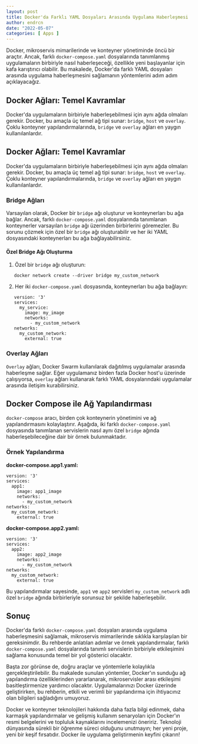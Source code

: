 ```yaml
---
layout: post
title: Docker'da Farklı YAML Dosyaları Arasında Uygulama Haberleşmesi
author: endrcn
date: "2022-05-07"
categories: [ Apps ]
---
```


Docker, mikroservis mimarilerinde ve konteyner yönetiminde öncü bir araçtır. Ancak, farklı `docker-compose.yaml` dosyalarında tanımlanmış uygulamaların birbiriyle nasıl haberleşeceği, özellikle yeni başlayanlar için kafa karıştırıcı olabilir. Bu makalede, Docker'da farklı YAML dosyaları arasında uygulama haberleşmesini sağlamanın yöntemlerini adım adım açıklayacağız.


## Docker Ağları: Temel Kavramlar

Docker'da uygulamaların birbiriyle haberleşebilmesi için aynı ağda olmaları gerekir. Docker, bu amaçla üç temel ağ tipi sunar: `bridge`, `host` ve `overlay`. Çoklu konteyner yapılandırmalarında, `bridge` ve `overlay` ağları en yaygın kullanılanlardır.

## Docker Ağları: Temel Kavramlar

Docker'da uygulamaların birbiriyle haberleşebilmesi için aynı ağda olmaları gerekir. Docker, bu amaçla üç temel ağ tipi sunar: `bridge`, `host` ve `overlay`. Çoklu konteyner yapılandırmalarında, `bridge` ve `overlay` ağları en yaygın kullanılanlardır.

### Bridge Ağları

Varsayılan olarak, Docker bir `bridge` ağı oluşturur ve konteynerları bu ağa bağlar. Ancak, farklı `docker-compose.yaml` dosyalarında tanımlanan konteynerler varsayılan `bridge` ağı üzerinden birbirlerini göremezler. Bu sorunu çözmek için özel bir `bridge` ağı oluşturabilir ve her iki YAML dosyasındaki konteynerları bu ağa bağlayabilirsiniz.

#### Özel Bridge Ağı Oluşturma

1. Özel bir `bridge` ağı oluşturun:
```
   docker network create --driver bridge my_custom_network
````

2. Her iki `docker-compose.yaml` dosyasında, konteynerları bu ağa bağlayın:
```
   version: '3'
   services:
     my_service:
       image: my_image
       networks:
         - my_custom_network
   networks:
     my_custom_network:
       external: true
````

### Overlay Ağları

`Overlay` ağları, Docker Swarm kullanılarak dağıtılmış uygulamalar arasında haberleşme sağlar. Eğer uygulamanız birden fazla Docker host'u üzerinde çalışıyorsa, `overlay` ağları kullanarak farklı YAML dosyalarındaki uygulamalar arasında iletişim kurabilirsiniz.

## Docker Compose ile Ağ Yapılandırması

`docker-compose` aracı, birden çok konteynerin yönetimini ve ağ yapılandırmasını kolaylaştırır. Aşağıda, iki farklı `docker-compose.yaml` dosyasında tanımlanan servislerin nasıl aynı özel `bridge` ağında haberleşebileceğine dair bir örnek bulunmaktadır.

### Örnek Yapılandırma

**docker-compose.app1.yaml:**
```
version: '3'
services:
  app1:
    image: app1_image
    networks:
      - my_custom_network
networks:
  my_custom_network:
    external: true
```

**docker-compose.app2.yaml:**
```
version: '3'
services:
  app2:
    image: app2_image
    networks:
      - my_custom_network
networks:
  my_custom_network:
    external: true
```

Bu yapılandırmalar sayesinde, `app1` ve `app2` servisleri `my_custom_network` adlı özel `bridge` ağında birbirleriyle sorunsuz bir şekilde haberleşebilir.


## Sonuç

Docker'da farklı `docker-compose.yaml` dosyaları arasında uygulama haberleşmesini sağlamak, mikroservis mimarilerinde sıklıkla karşılaşılan bir gereksinimdir. Bu rehberde anlatılan adımlar ve örnek yapılandırmalar, farklı `docker-compose.yaml` dosyalarında tanımlı servislerin birbiriyle etkileşimini sağlama konusunda temel bir yol gösterici olacaktır.

Başta zor görünse de, doğru araçlar ve yöntemlerle kolaylıkla gerçekleştirilebilir. Bu makalede sunulan yöntemler, Docker'ın sunduğu ağ yapılandırma özelliklerinden yararlanarak, mikroservisler arası etkileşimi basitleştirmenize yardımcı olacaktır. Uygulamalarınızı Docker üzerinde geliştirirken, bu rehberin, etkili ve verimli bir yapılandırma için ihtiyacınız olan bilgileri sağladığını umuyoruz.

Docker ve konteyner teknolojileri hakkında daha fazla bilgi edinmek, daha karmaşık yapılandırmalar ve gelişmiş kullanım senaryoları için Docker'ın resmi belgelerini ve topluluk kaynaklarını incelemenizi öneririz. Teknoloji dünyasında sürekli bir öğrenme süreci olduğunu unutmayın; her yeni proje, yeni bir keşif fırsatıdır. Docker ile uygulama geliştirmenin keyfini çıkarın!
